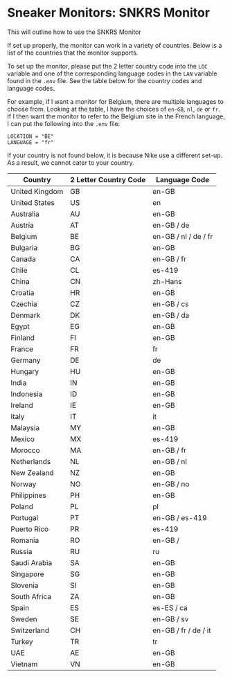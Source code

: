 # Sneaker Monitors: SNKRS Monitor

This will outline how to use the SNKRS Monitor

If set up properly, the monitor can work in a variety of countries.
Below is a list of the countries that the monitor supports.

To set up the monitor, please put the 2 letter country code into the ```LOC``` variable and one of the corresponding language codes in the ```LAN``` variable found in the ```.env``` file.
See the table below for the country codes and language codes.

For example, if I want a monitor for Belgium, there are multiple languages to choose from.
Looking at the table, I have the choices of ```en-GB```, ```nl```, ```de``` or ```fr```.
If I then want the monitor to refer to the Belgium site in the French language, I can put the following into the ```.env``` file:
```
LOCATION = "BE"
LANGUAGE = "fr"
```

If your country is not found below, it is because Nike use a different set-up.
As a result, we cannot cater to your country.

Country | 2 Letter Country Code | Language Code
--------|-----------------------|--------------
United Kingdom | GB | en-GB
United States | US | en
Australia | AU | en-GB
Austria | AT | en-GB / de
Belgium | BE | en-GB / nl / de / fr
Bulgaria | BG | en-GB
Canada | CA | en-GB / fr
Chile | CL | es-419
China | CN | zh-Hans
Croatia | HR | en-GB
Czechia | CZ | en-GB / cs
Denmark | DK | en-GB / da
Egypt | EG | en-GB
Finland | FI | en-GB
France | FR | fr
Germany | DE | de
Hungary | HU | en-GB
India | IN | en-GB
Indonesia | ID | en-GB
Ireland | IE | en-GB
Italy | IT | it
Malaysia | MY | en-GB
Mexico | MX | es-419
Morocco | MA | en-GB / fr
Netherlands | NL | en-GB / nl 
New Zealand | NZ | en-GB
Norway | NO | en-GB / no
Philippines | PH | en-GB 
Poland | PL | pl
Portugal | PT | en-GB / es-419
Puerto Rico | PR | es-419
Romania | RO | en-GB / 
Russia | RU | ru
Saudi Arabia | SA | en-GB
Singapore | SG | en-GB
Slovenia | SI | en-GB   
South Africa | ZA | en-GB
Spain | ES | es-ES / ca
Sweden | SE | en-GB / sv
Switzerland | CH | en-GB / fr / de / it 
Turkey | TR | tr
UAE | AE | en-GB
Vietnam | VN | en-GB

